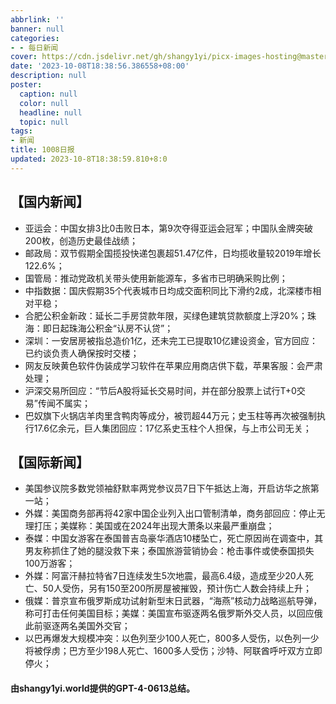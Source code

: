 ```yaml
---
abbrlink: ''
banner: null
categories:
- - 每日新闻
cover: https://cdn.jsdelivr.net/gh/shangy1yi/picx-images-hosting@master/xw.1a15yyeng45c.webp
date: '2023-10-08T18:38:56.386558+08:00'
description: null
poster:
  caption: null
  color: null
  headline: null
  topic: null
tags:
- 新闻
title: 1008日报
updated: 2023-10-8T18:38:59.810+8:0
---
```

## 【国内新闻】

* 亚运会：中国女排3比0击败日本，第9次夺得亚运会冠军；中国队金牌突破200枚，创造历史最佳战绩；
* 邮政局：双节假期全国揽投快递包裹超51.47亿件，日均揽收量较2019年增长122.6%；
* 国管局：推动党政机关带头使用新能源车，多省市已明确采购比例；
* 中指数据：国庆假期35个代表城市日均成交面积同比下滑约2成，北深楼市相对平稳；
* 合肥公积金新政：延长二手房贷款年限，买绿色建筑贷款额度上浮20%；珠海：即日起珠海公积金“认房不认贷”；
* 深圳：一安居房被指总造价1亿，还未完工已提取10亿建设资金，官方回应：已约谈负责人确保按时交楼；
* 网友反映黄色软件伪装成学习软件在苹果应用商店供下载，苹果客服：会严肃处理；
* 沪深交易所回应：“节后A股将延长交易时间，并在部分股票上试行T+0交易”传闻不属实；
* 巴奴旗下火锅店羊肉里含鸭肉等成分，被罚超44万元；史玉柱等再次被强制执行17.6亿余元，巨人集团回应：17亿系史玉柱个人担保，与上市公司无关；

## 【国际新闻】

* 美国参议院多数党领袖舒默率两党参议员7日下午抵达上海，开启访华之旅第一站；
* 外媒：美国商务部再将42家中国企业列入出口管制清单，商务部回应：停止无理打压；美媒称：美国或在2024年出现大萧条以来最严重崩盘；
* 泰媒：中国女游客在泰国普吉岛豪华酒店10楼坠亡，死亡原因尚在调查中，其男友称抓住了她的腿没救下来；泰国旅游营销协会：枪击事件或使泰国损失100万游客；
* 外媒：阿富汗赫拉特省7日连续发生5次地震，最高6.4级，造成至少20人死亡、50人受伤，另有150至200所房屋被摧毁，预计伤亡人数会持续上升；
* 俄媒：普京宣布俄罗斯成功试射新型末日武器，“海燕”核动力战略巡航导弹，称可打击任何美国目标；美媒：美国宣布驱逐两名俄罗斯外交人员，以回应俄此前驱逐两名美国外交官；
* 以巴再爆发大规模冲突：以色列至少100人死亡，800多人受伤，以色列一少将被俘虏；巴方至少198人死亡、1600多人受伤；沙特、阿联酋呼吁双方立即停火；

#### 由shangy1yi.world提供的GPT-4-0613总结。

